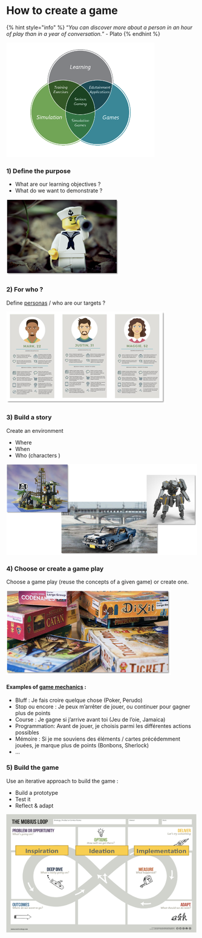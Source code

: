 # How to create a game

{% hint style="info" %}
“_You can discover more about a person in an hour of play than in a year of conversation._” - Plato
{% endhint %}

![](../.gitbook/assets/image%20%28139%29.png)

### 1\) Define the purpose

* What are our learning objectives ? 
* What do we want to demonstrate ?

![](../.gitbook/assets/image%20%28136%29.png)

### 2\) For who ?

Define [personas](https://www.interaction-design.org/literature/article/personas-why-and-how-you-should-use-them) / who are our targets ?

![](../.gitbook/assets/image%20%28120%29.png)

### 3\) Build a story

Create an environment 

* Where
* When
* Who \(characters \)

![](../.gitbook/assets/image%20%28143%29.png)

### 4\) Choose or create a game play

Choose a game play \(reuse the concepts of a given game\) or create one.

![](../.gitbook/assets/image%20%28128%29.png)

#### Examples of [game mechanics](https://gusandco.net/2011/11/11/les-mecaniques-de-jeux/) :

* Bluff : Je fais croire quelque chose \(Poker, Perudo\)
* Stop ou encore : Je peux m’arrêter de jouer, ou continuer pour gagner plus de points
* Course : Je gagne si j’arrive avant toi \(Jeu de l’oie, Jamaica\)
* Programmation: Avant de jouer, je choisis parmi les différentes actions possibles
* Mémoire : Si je me souviens des éléments / cartes précédemment jouées, je marque plus de points \(Bonbons, Sherlock\)
* ...

### 5\) Build the game

Use an iterative approach to build the game :

* Build a prototype
* Test it
* Reflect & adapt

![](../.gitbook/assets/image%20%28126%29.png)





